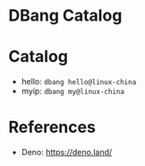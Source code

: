 DBang Catalog
===============

# Catalog

* hello: `dbang hello@linux-china`
* myip: `dbang my@linux-china`

# References

* Deno: https://deno.land/
